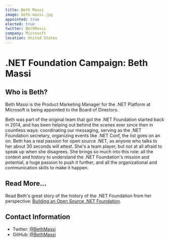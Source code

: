 ```yaml
---
title: Beth Massi
image: beth-massi.jpg
appointed: true
elected: true
twitter: BethMassi
company: Microsoft
location: United States
---
```


# .NET Foundation Campaign: Beth Massi

## Who is Beth?
Beth Massi is the Product Marketing Manager for the .NET Platform at Microsoft is being appointed to the Board of Directors. 

Beth was part of the original team that got the .NET Foundation started back in 2014, and has been helping out behind the scenes ever since then in countless ways: coordinating our messaging, serving as the .NET Foundation secretary, organizing events like .NET Conf, the list goes on an on. Beth has a real passion for open source .NET, as anyone who talks to her about 30 seconds will attest. She's a team player, but not at all afraid to speak up when she disagrees. She brings so much into this role: all the context and history to understand the .NET Foundation's mission and potential, a huge passion to push it further, and all the organizational and communication skills to make it happen.

## Read More...
Read Beth's great story of the history of the .NET Foundation from her perspective: [Building an Open Source .NET Foundation](https://medium.com/microsoft-open-source-stories/building-an-open-source-net-foundation-2fa0fb117584).

## Contact Information
* Twitter: [@BethMassi](https://twitter.com/BethMassi)
* GitHub: [@BethMassi](https://github.com/BethMassi)
